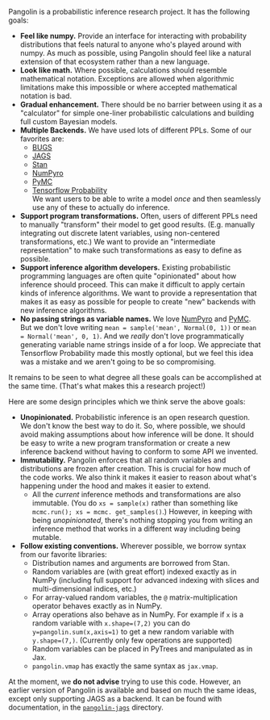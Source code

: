 Pangolin is a probabilistic inference research project. It has the following goals:

* **Feel like numpy.** Provide an interface for interacting with probability 
  distributions that feels natural to anyone who's played around with 
  numpy. As much as possible, using Pangolin should feel like a natural extension of 
  that ecosystem rather than a new language.
* **Look like math.** Where possible, calculations should resemble mathematical 
  notation. Exceptions are allowed when algorithmic limitations make this impossible or 
  where accepted mathematical notation is bad.
* **Gradual enhancement.** There should be no barrier between using it as a 
  "calculator" for simple one-liner probabilistic calculations and building full 
  custom Bayesian models.
* **Multiple Backends.** We have used lots of different PPLs. Some of our favorites are:
  * [BUGS](https://www.mrc-bsu.cam.ac.uk/software/bugs/openbugs)
  * [JAGS](https://mcmc-jags.sourceforge.io/)
  * [Stan](https://mc-stan.org/)
  * [NumPyro](https://num.pyro.ai/)
  * [PyMC](https://www.pymc.io/)
  * [Tensorflow Probability](https://www.tensorflow.org/probability)  
   We want users to be able to write a model *once* and then seamlessly use any of 
    these to actually do inference.  
* **Support program transformations.** Often, users of different PPLs need to 
  manually "transform" their model to get good results. (E.g. manually integrating out 
  discrete latent variables, using non-centered transformations, etc.) We want to 
  provide an "intermediate representation" to make such transformations as easy to 
  define as possible.
* **Support inference algorithm developers.** Existing probabilistic programming 
  languages are often quite "opinionated" about how inference should proceed. This 
  can make it difficult to apply certain kinds of inference algorithms.
  We want to provide a representation that makes it as easy as possible for people 
  to create "new" backends with new inference algorithms.
* **No passing strings as variable names.** We love [NumPyro](https://num.pyro.ai/) 
  and [PyMC](https://www.pymc.io/). But we don't love writing `mean = sample('mean',
  Normal(0, 1))` or `mean = Normal('mean', 0, 1)`. And we *really* don't love 
  programmatically generating variable name strings inside of a for loop. We 
  appreciate that Tensorflow Probability made this mostly optional, but we feel this 
  idea was a mistake and we aren't going to be so compromising.

It remains to be seen to what degree all these goals can be accomplished at the same 
time. (That's what makes this a research project!)

Here are some design principles which we think serve the above goals:

* **Unopinionated.** Probabilistic inference is an open research question. We don't 
  know the best way to do it. So, where possible, we should avoid making assumptions 
  about how inference will be done. It should be easy to write a new program 
  transformation or create a new inference backend without having to conform to some 
  API we invented. 
* **Immutability.** Pangolin enforces that all random variables and distributions 
  are frozen after creation. This is crucial for how much of the code works. We also 
  think it makes it easier to reason about what's happening under the hood and makes 
  it easier to extend.
  * All the *current* inference methods and transformations are also immutable. (You 
    do `xs = sample(x)` rather than something like `mcmc.run(); xs = mcmc.
    get_samples()`.) However, in keeping with being *unopinionated*, there's nothing 
    stopping you from writing an inference method that works in a different way 
    including being mutable.
* **Follow existing conventions.** Wherever possible, we borrow syntax from our 
  favorite libraries:
  * Distribution names and arguments are borrowed from Stan.
  * Random variables are (with great effort) indexed exactly as in NumPy (including 
    full support for advanced indexing with slices and multi-dimensional indices, etc.)
  * For array-valued random variables, the `@` matrix-multiplication operator behaves 
    exactly as in NumPy. 
  * Array operations also behave as in NumPy. For example if `x` is a random 
    variable with `x.shape=(7,2)` you can do `y=pangolin.sum(x,axis=1)` to 
   get a new random variable with `y.shape=(7,)`. (Currently only few operations 
   are supported)
  * Random variables can be placed in PyTrees and manipulated as in Jax.
  * `pangolin.vmap` has exactly the same syntax as `jax.vmap`.

At the moment, we **do not advise** trying to use this code. However, an earlier 
version of Pangolin is available and based on much the same ideas, except only 
supporting JAGS as a backend. It can be found with documentation, in the 
[`pangolin-jags`](pangolin-jags) directory.

